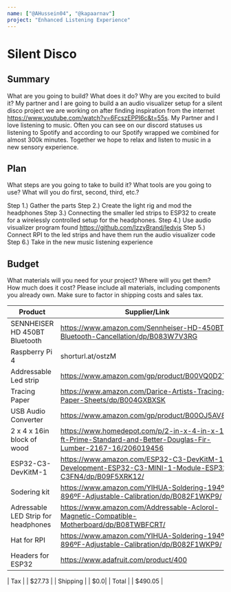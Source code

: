 ```yaml
---
name: ["@AHussein04", "@kapaarnav"]
project: "Enhanced Listening Experience"
---
```


# Silent Disco

## Summary

What are you going to build? What does it do? Why are you excited to build it?
My partner and I are going to build a an audio visualizer setup for a silent disco project we are working on after finding inspiration from the internet https://www.youtube.com/watch?v=6FcszEPPI6c&t=55s. My Partner and I love listening to music. Often you can see on our discord statuses us listening to Spotify and according to our Spotify wrapped we combined for almost 300k minutes. Together we hope to relax and listen to music in a new sensory experience.

## Plan 

What steps are you going to take to build it? What tools are you going to use? What will you do first, second, third, etc.?

Step 1.) Gather the parts
Step 2.) Create the light rig and mod the headphones
Step 3.) Connecting the smaller led strips to ESP32 to create for a wirelessly controlled setup for the headphones.
Step 4.) Use audio visualizer program found https://github.com/IzzyBrand/ledvis
Step 5.) Connect RPI to the led strips and have them run the audio visualizer code
Step 6.) Take in the new music listening experience

## Budget

What materials will you need for your project? Where will you get them? How much does it cost? Please include all materials, including components you already own. Make sure to factor in shipping costs and sales tax.

| Product         | Supplier/Link                         | Cost   |
| --------------- | ------------------------------------- | ------ |
| SENNHEISER HD 450BT Bluetooth  | https://www.amazon.com/Sennheiser-HD-450BT-Bluetooth-Cancellation/dp/B083W7V3RG| $99 x 2 |
| Raspberry Pi 4| shorturl.at/ostzM | $100 |
| Addressable Led strip | https://www.amazon.com/gp/product/B00VQ0D2TY/ | $26 |
| Tracing Paper | https://www.amazon.com/Darice-Artists-Tracing-Paper-Sheets/dp/B004GXBXSK | $17 |
| USB Audio Converter| https://www.amazon.com/gp/product/B00OJ5AV8I/ | $8 |
| 2 x 4 x 16in block of wood |https://www.homedepot.com/p/2-in-x-4-in-x-16-ft-Prime-Standard-and-Better-Douglas-Fir-Lumber-2167-16/206019456 | $9.67 x 2 |
| ESP32-C3-DevKitM-1 |https://www.amazon.com/ESP32-C3-DevKitM-1-Development-ESP32-C3-MINI-1-Module-ESP32-C3FN4/dp/B09F5XRK12/ | $21.98 |
| Sodering kit |https://www.amazon.com/YIHUA-Soldering-194ºF-896ºF-Adjustable-Calibration/dp/B082F1WKP9/ | $50 |
| Adressable LED Strip for headphones |https://www.amazon.com/Addressable-Aclorol-Magnetic-Compatible-Motherboard/dp/B08TWBFCRT/ | $13.99 |
| Hat for RPI |https://www.amazon.com/YIHUA-Soldering-194ºF-896ºF-Adjustable-Calibration/dp/B082F1WKP9/ | $5 |
| Headers for ESP32 |https://www.adafruit.com/product/400 | $3 |



| Tax  | | $27.73 |
| Shipping | | $0.0|
| Total | | $490.05 |
